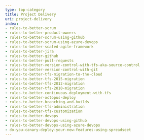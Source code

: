```yaml
---
type: top-category
title: Project Delivery
uri: project-delivery
index:
- rules-to-better-scrum
- rules-to-better-product-owners
- rules-to-better-scrum-using-github
- rules-to-better-scrum-using-azure-devops
- rules-to-better-scaled-agile-framework
- rules-to-better-jira
- rules-to-better-github
- rules-to-better-pull-requests
- rules-to-better-version-control-with-tfs-aka-source-control
- rules-to-better-version-control-with-git
- rules-to-better-tfs-migration-to-the-cloud
- rules-to-better-tfs-2015-migration
- rules-to-better-tfs-2012-migration
- rules-to-better-tfs-2010-migration
- rules-to-better-continuous-deployment-with-tfs
- rules-to-better-octopus-deploy
- rules-to-better-branching-and-builds
- rules-to-better-tfs-administration
- rules-to-better-tfs-customization
- rules-to-better-devops
- rules-to-better-devops-using-github
- rules-to-better-devops-using-azure-devops
- do-you-canary-deploy-your-new-features-using-spreadseet
---
```

